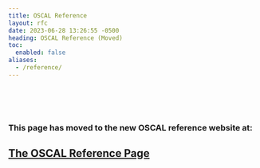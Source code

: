 ```yaml
---
title: OSCAL Reference
layout: rfc
date: 2023-06-28 13:26:55 -0500
heading: OSCAL Reference (Moved)
toc:
  enabled: false
aliases:
  - /reference/
---
```


<br/><br/><br/>

### This page has moved to the new OSCAL reference website at: 

## [The OSCAL Reference Page](https://pages.nist.gov/OSCAL-Reference/)

<br/><br/><br/>
